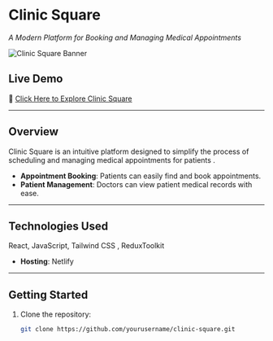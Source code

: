 # **Clinic Square**  
_A Modern Platform for Booking and Managing Medical Appointments_

![Clinic Square Banner](https://ibb.co/dDwfL8Q/1200x400) <!-- يمكنك إضافة صورة توضح التطبيق هنا -->

## **Live Demo**  
🔗 [Click Here to Explore Clinic Square](clinic-square.netlify.app)

---

## **Overview**

Clinic Square is an intuitive platform designed to simplify the process of scheduling and managing medical appointments for  patients .

- **Appointment Booking**: Patients can easily find and book appointments.
- **Patient Management**: Doctors can view patient medical records with ease.


---


## **Technologies Used**

 React, JavaScript, Tailwind CSS , ReduxToolkit

- **Hosting**:  Netlify

---

## **Getting Started**

1. Clone the repository:  
   ```bash
   git clone https://github.com/yourusername/clinic-square.git
